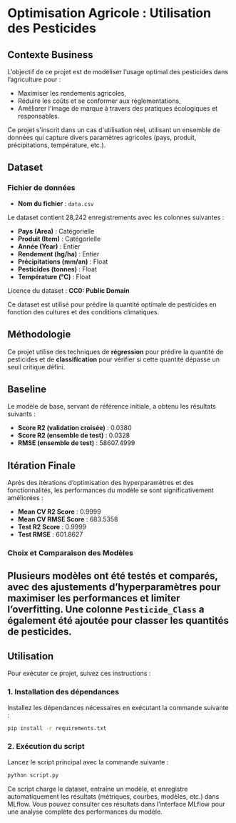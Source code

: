 # Optimisation Agricole : Utilisation des Pesticides

## Contexte Business
L’objectif de ce projet est de modéliser l’usage optimal des pesticides dans l’agriculture pour :
- Maximiser les rendements agricoles,
- Réduire les coûts et se conformer aux réglementations,
- Améliorer l'image de marque à travers des pratiques écologiques et responsables.

Ce projet s'inscrit dans un cas d'utilisation réel, utilisant un ensemble de données qui capture divers paramètres agricoles (pays, produit, précipitations, température, etc.).

## Dataset

### Fichier de données
- **Nom du fichier** : `data.csv`

Le dataset contient 28,242 enregistrements avec les colonnes suivantes :
- **Pays (Area)** : Catégorielle
- **Produit (Item)** : Catégorielle
- **Année (Year)** : Entier
- **Rendement (hg/ha)** : Entier
- **Précipitations (mm/an)** : Float
- **Pesticides (tonnes)** : Float
- **Température (°C)** : Float

Licence du dataset : **CC0: Public Domain**

Ce dataset est utilisé pour prédire la quantité optimale de pesticides en fonction des cultures et des conditions climatiques.

## Méthodologie
Ce projet utilise des techniques de **régression** pour prédire la quantité de pesticides et de **classification** pour vérifier si cette quantité dépasse un seuil critique défini. 

## Baseline
Le modèle de base, servant de référence initiale, a obtenu les résultats suivants :
- **Score R2 (validation croisée)** : 0.0380
- **Score R2 (ensemble de test)** : 0.0328
- **RMSE (ensemble de test)** : 58607.4999

## Itération Finale
Après des itérations d’optimisation des hyperparamètres et des fonctionnalités, les performances du modèle se sont significativement améliorées :
- **Mean CV R2 Score** : 0.9999
- **Mean CV RMSE Score** : 683.5358
- **Test R2 Score** : 0.9999
- **Test RMSE** : 601.8627

### Choix et Comparaison des Modèles
Plusieurs modèles ont été testés et comparés, avec des ajustements d’hyperparamètres pour maximiser les performances et limiter l’overfitting. Une colonne `Pesticide_Class` a également été ajoutée pour classer les quantités de pesticides.
---

## Utilisation

Pour exécuter ce projet, suivez ces instructions :

### 1. Installation des dépendances

Installez les dépendances nécessaires en exécutant la commande suivante :

```bash
pip install -r requirements.txt
```

### 2. Exécution du script

Lancez le script principal avec la commande suivante :

```bash
python script.py
```

Ce script charge le dataset, entraîne un modèle, et enregistre automatiquement les résultats (métriques, courbes, modèles, etc.) dans MLflow. Vous pouvez consulter ces résultats dans l’interface MLflow pour une analyse complète des performances du modèle.
